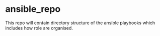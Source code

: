 # ansible_repo
This repo will contain directory structure of the ansible playbooks which includes how role are organised.
